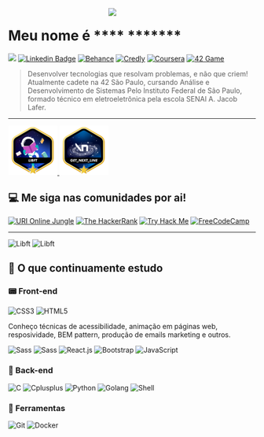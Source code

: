 <img align="right" src="https://media1.giphy.com/media/IbClV7Qc9SMOFSO2Bc/giphy.gif?cid=ecf05e47g5j2hccaqmp3w95gti2lao5x0jq9xkvtkujno5uw&rid=giphy.gif" width="300"/>
<Span>
  
# Meu nome é **** *******
![](https://komarev.com/ghpvc/?username=threeDP&color=blue&style=flat-square)
[![Linkedin Badge](https://img.shields.io/badge/-Linkedin-0a66c2?style=flat-square&logo=Linkedin&logoColor=white)](https://www.linkedin.com/in/davypaulinodsd/)
[![Behance](https://img.shields.io/badge/-Behance-0a66c2?style=flat-square&logo=Behance&logoColor=white)](https://www.behance.net/Davy_Paulino)
[![Credly](https://img.shields.io/badge/Credly-certificates-0a66c2?style=flat-square&logo=credly&logoColor=white)](https://www.credly.com/users/davy-paulino/badges)
[![Coursera](https://img.shields.io/badge/Coursera-certificates-0a66c2?style=flat-square&logo=coursera&logoColor=white)](https://www.coursera.org/user/5e0b1e4a535e2994f39cc2e9fd2fe35d)
[![42 Game](https://img.shields.io/badge/Game-profile-0a66c2?style=flat-square&logo=42&logoColor=white)](https://game.42sp.org.br/cadet/dapaulin)
> Desenvolver tecnologias que resolvam problemas, e não que criem!
Atualmente cadete na 42 São Paulo, cursando Análise e Desenvolvimento de Sistemas Pelo Instituto Federal de São Paulo, formado técnico em eletroeletrônica pela escola SENAI A. Jacob Lafer.
***
<div align="start" >
  <a href="https://github.com/ThreeDP/Libft" target="_blank">
    <img src="https://raw.githubusercontent.com/ThreeDP/Libft/main/imgs/libftm.png" alt="Libft" width="100" height="100">
    <img src="https://raw.githubusercontent.com/ThreeDP/ThreeDP/main/imgs/get_next_linem.png" alt="Get Next Line" width="100" height="100">
  </a>
</div>



## :computer: Me siga nas comunidades por ai!
[![URI Online Jungle](https://img.shields.io/badge/URI-Online%20Jungle-10BF21?style=flat-square&logo)](https://www.urionlinejudge.com.br/judge/pt/profile/529449)
[![The HackerRank](https://img.shields.io/badge/HackerRank-Interview%20Preparation-10BF21?style=flat-square&logo)](https://www.hackerrank.com/davy_paulino)
[![Try Hack Me](https://img.shields.io/badge/TryHackMe-Cyber%20Security%20Training-10BF21?style=flat-square&logo)](https://tryhackme.com/p/threedp.png)
[![FreeCodeCamp](https://img.shields.io/badge/FreeCodeCamp-Organization-10BF21?style=flat-square&logo)](https://www.freecodecamp.org/Threedp)
***
<div align="start">
  <img src="https://github-readme-stats.vercel.app/api/top-langs/?username=threedp&layout=compact&theme=tokyonight" alt="Libft" height="150em">
  <img src="https://badge42.vercel.app/api/v2/cl9hhx9hp00400gmjtv4jf33f/stats?cursusId=21&coalitionId=piscine" alt="Libft" height="150em">
 </div>
 
## :floppy_disk: O que continuamente estudo
  
### :pager: Front-end
<img alt="CSS3" src="https://img.shields.io/badge/CSS3-advanced-10BF21?style=flat-square&logo=css3&logoColor=white" />
<img alt="HTML5" src="https://img.shields.io/badge/HTML5-advanced-10BF21?style=flat-square&logo=html5&logoColor=white" />
<p>Conheço técnicas de acessibilidade, animação em páginas web, resposividade, BEM pattern, produção de emails marketing e outros.</p>
  
<img alt="Sass" src="https://img.shields.io/badge/Sass-intermediate-F3333a?style=flat-square&logo=sass&logoColor=white" />
<img alt="Sass" src="https://img.shields.io/badge/JQuery-intermediate-F3333a?style=flat-square&logo=jquery&logoColor=white" />
<img alt="React.js" src="https://img.shields.io/badge/React.js-intermediate-F3333a?style=flat-square&logo=React&logoColor=white" />
<img alt="Bootstrap" src="https://img.shields.io/badge/Bootstrap-intermediate-F3333a?style=flat-square&logo=bootstrap&logoColor=white" />
<img alt="JavaScript" src="https://img.shields.io/badge/JavaScript-intermediate-f3333a?style=flat-square&logo=javascript&logoColor=white" />

### :abacus: Back-end
<img alt="C" src="https://img.shields.io/badge/C_language-intermediate-F3333a?style=flat-square&logo=c&logoColor=white" />
<img alt="Cplusplus" src="https://img.shields.io/badge/CPlusPlus-intermediate-f3333a?style=flat-square&logo=cpp&logoColor=white" />
<img alt="Python" src="https://img.shields.io/badge/Python-intermediate-f3333a?style=flat-square&logo=python&logoColor=white" />
<img alt="Golang" src="https://img.shields.io/badge/Golang-Basic-F2CB05?style=flat-square&logo=Go&logoColor=white" />
<img alt="Shell" src="https://img.shields.io/badge/Shell-Basic-F2CB05?style=flat-square&logo=sh&logoColor=white" />

### :paperclip: Ferramentas
<img alt="Git" src="https://img.shields.io/badge/Git-intermediate-f3333a?style=flat-square&logo=Git&logoColor=white" />
<img alt="Docker" src="https://img.shields.io/badge/Docker-Basic-F2CB05?style=flat-square&logo=Docker&logoColor=white" />

